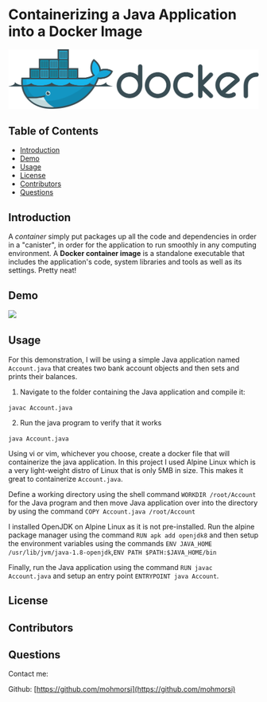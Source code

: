 # Containerizing a Java Application into a Docker Image

![image](./img/docker2.png)

## Table of Contents
* [Introduction](#introduction) 
* [Demo](#demo)
* [Usage](#usage)
* [License](#license)
* [Contributors](#contributors)
* [Questions](#questions)


## Introduction
A *container* simply put packages up all the code and dependencies in order in a "canister", in order for the application to run smoothly in any computing environment. A **Docker container image** is a standalone executable that includes the application's code, system libraries and tools as well as its settings. Pretty neat!

## Demo
![](https://media.giphy.com/media/3OiKrJsfDiqqBL8pX3/giphy.gif)

## Usage
For this demonstration, I will be using a simple Java application named `Account.java` that creates two bank account objects and then sets and prints their balances.

1. Navigate to the folder containing the Java application and compile it:

`javac Account.java`

2. Run the java program to verify that it works

`java Account.java`

Using vi or vim, whichever you choose, create a docker file that will containerize the java application. In this project I used Alpine Linux which is a very light-weight distro of Linux that is only 5MB in size. This makes it great to containerize `Account.java`.

Define a working directory using the shell command `WORKDIR /root/Account` for the Java program and then move Java application over into the directory by using the command `COPY Account.java /root/Account` 

I installed OpenJDK on Alpine Linux as it is not pre-installed. Run the alpine package manager using the command `RUN apk add openjdk8` and then setup the environment variables using the commands `ENV JAVA_HOME /usr/lib/jvm/java-1.8-openjdk`,`ENV PATH $PATH:$JAVA_HOME/bin`

Finally, run the Java application using the command `RUN javac Account.java` and setup an entry point `ENTRYPOINT java Account`. 

## License

## Contributors

## Questions
Contact me:

Github: [https://github.com/mohmorsi](https://github.com/mohmorsi)




